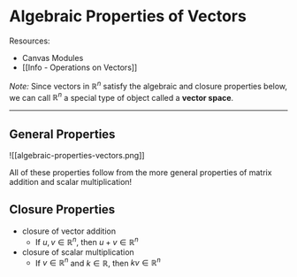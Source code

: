 # Algebraic Properties of Vectors

Resources:
- Canvas Modules
- [[Info - Operations on Vectors]]

*Note:* Since vectors in $\mathbb{R}^n$ satisfy the algebraic and closure properties below, we can call $\mathbb{R}^n$ a special type of object called a **vector space**.

---

## General Properties

![[algebraic-properties-vectors.png]]

All of these properties follow from the more general properties of matrix addition and scalar multiplication!

## Closure Properties

- closure of vector addition
	- If $u,v \in \mathbb{R}^n$, then $u+v\in\mathbb{R}^n$
- closure of scalar multiplication
	- If $v\in\mathbb{R}^n$ and $k\in\mathbb{R}$, then $kv\in\mathbb{R}^n$

